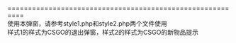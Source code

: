 ==========================================================<br/>
使用本弹窗，请参考style1.php和style2.php两个文件使用<br/>
样式1的样式为CSGO的退出弹窗，样式2的样式为CSGO的新物品提示
